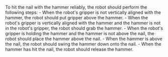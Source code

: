 To hit the nail with the hammer reliably, the robot should perform the following steps:
    - When the robot's gripper is not vertically aligned with the hammer, the robot should put gripper above the hammer.
    - When the robot's gripper is vertically aligned with the hammer and the hammer is not in the robot's gripper, the robot should grab the hammer.
    - When the robot's gripper is holding the hammer and the hammer is not above the nail, the robot should place the hammer above the nail.
    - When the hammer is above the nail, the robot should swing the hammer down onto the nail.
    - When the hammer has hit the nail, the robot should release the hammer.